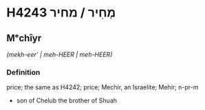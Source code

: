 # H4243 מְחִיר / מחיר

## Mᵉchîyr

_(mekh-eer' | meh-HEER | meh-HEER)_

### Definition

price; the same as H4242; price; Mechir, an Israelite; Mehir; n-pr-m

- son of Chelub the brother of Shuah
